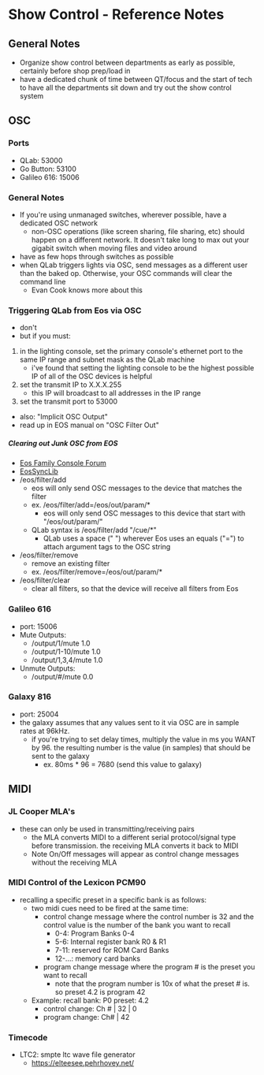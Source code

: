 # Show Control - Reference Notes


## General Notes
* Organize show control between departments as early as possible, certainly before shop prep/load in
* have a dedicated chunk of time between QT/focus and the start of tech to have all the departments sit down and try out the show control system

## OSC 

### Ports
* QLab: 53000
* Go Button: 53100
* Galileo 616: 15006

### General Notes
* If you're using unmanaged switches, wherever possible, have a dedicated OSC network
    * non-OSC operations (like screen sharing, file sharing, etc) should happen on a different network. It doesn't take long to max out your gigabit switch when moving files and video around
* have as few hops through switches as possible
* when QLab triggers lights via OSC, send messages as a different user than the baked op. Otherwise, your OSC commands will clear the command line
    * Evan Cook knows more about this

### Triggering QLab from Eos via OSC
* don't
* but if you must:
1. in the lighting console, set the primary console's ethernet port to the same IP range and subnet mask as the QLab machine
	* i've found that setting the lighting console to be the highest possible IP of all of the OSC devices is helpful
2. set the transmit IP to X.X.X.255
	* this IP will broadcast to all addresses in the IP range
3. set the transmit port to 53000
* also: "Implicit OSC Output"
* read up in EOS manual on "OSC Filter Out"

##### Clearing out Junk OSC from EOS
* [Eos Family Console Forum](https://tinyurl.com/uf6bex4w)
* [EosSyncLib](https://tinyurl.com/uzmr3mw)
* /eos/filter/add
	* eos will only send OSC messages to the device that matches the filter
	* ex. /eos/filter/add=/eos/out/param/\*
		* eos will only send OSC messages to this device that start with "/eos/out/param/"
	* QLab syntax is /eos/filter/add "/cue/\*"
		* QLab uses a space (" ") wherever Eos uses an equals ("=") to attach argument tags to the OSC string
* /eos/filter/remove
	* remove an existing filter
	* ex. /eos/filter/remove=/eos/out/param/\*
* /eos/filter/clear
	* clear all filters, so that the device will receive all filters from Eos

### Galileo 616
* port: 15006
* Mute Outputs:
	* /output/1/mute 1.0
	* /output/1-10/mute 1.0
	* /output/1,3,4/mute 1.0
* Unmute Outputs:
	* /output/#/mute 0.0

### Galaxy 816
* port: 25004
* the galaxy assumes that any values sent to it via OSC are in sample rates at 96kHz.
	* if you're trying to set delay times, multiply the value in ms you WANT by 96. the resulting number is the value (in samples) that should be sent to the galaxy
		* ex. 80ms * 96 = 7680 (send this value to galaxy)

## MIDI

### JL Cooper MLA's
* these can only be used in transmitting/receiving pairs
	* the MLA converts MIDI to a different serial protocol/signal type before transmission. the receiving MLA converts it back to MIDI
	* Note On/Off messages will appear as control change messages without the receiving MLA

### MIDI Control of the Lexicon PCM90
* recalling a specific preset in a specific bank is as follows:
	* two midi cues need to be fired at the same time:
		* control change message where the control number is 32 and the control value is the number of the bank you want to recall
			* 0-4: Program Banks 0-4
			* 5-6: Internal register bank R0 & R1
			* 7-11: reserved for ROM Card Banks
			* 12-...: memory card banks
		* program change message where the program # is the preset you want to recall
			* note that the program number is 10x of what the preset # is. so preset 4.2 is program 42
	* Example: recall bank: P0 preset: 4.2
		* control change: Ch # | 32 | 0
		* program change: Ch# | 42

### Timecode
* LTC2: smpte ltc wave file generator
	* https://elteesee.pehrhovey.net/